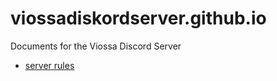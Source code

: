 # viossadiskordserver.github.io
Documents for the Viossa Discord Server
- [server rules](https://viossadiskordserver.github.io/rules.md)
